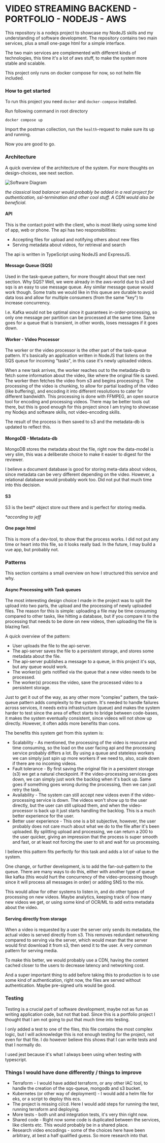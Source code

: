 # VIDEO STREAMING BACKEND - PORTFOLIO - NODEJS - AWS
This repository is a nodejs project to showcase my NodeJS skills and my understanding of software development. The repository contains two main services, plus a small one-page html for a simple interface.


The two main services are complemented with different kinds of technologies, this time it's a lot of aws stuff, to make the system more stable and scalable.


This project only runs on docker compose for now, so not helm file included.




### How to get started
To run this project you need `docker` and `docker-compose` installed.




Run following command in root directory


```
docker compose up
```


Import the postman collection, run the `health`-request to make sure its up and running.




Now you are good to go.




### Architecture
A quick overview of the architecture of the system. For more thoughts on design-choices, see next section.


![Software Diagram](png/software-diagram.png)


_the classical load balancer would probably be added in a real project for authentication, ssl-termination and other cool stuff. A CDN would also be beneficial._


#### API
This is the contact point with the client, who is most likely using some kind of app, web or phone. The api has two responsibilities:


* Accepting files for upload and notifying others about new files
* Serving metadata about videos, for retrieval and search


The api is written in TypeScript using NodeJS and ExpressJS.


#### Message Queue (SQS)
Used in the task-queue pattern, for more thought about that see next section. Why SQS? Well, we were already in the aws-world due to s3 and sqs is an easy to use message queue. Any similar message queue would work though. Some traits we would like in this queue are durable to avoid data loss and allow for multiple consumers (from the same "key") to increase concurrency.




I.e. Kafka would not be optimal since it guarantees in-order-processing, so only one message per partition can be processed at the same time. Same goes for a queue that is transient, in other words, loses messages if it goes down.


#### Worker - Video Processor
The worker or the video processor is the other part of the task-queue pattern. It's basically an application written in NodeJS that listens on the SQS queue for incoming "tasks", in this case it's newly uploaded videos.




When a new task arrives, the worker reaches out to the metadata-db to fetch some information about the video, like where the original file is saved. The worker then fetches the video from s3 and begins processing it. The processing of the video is chunking, to allow for partial loading of the video (like buffering), and encoding it into different resolutions to cater for different bandwidth. This processing is done with FFMPEG, an open source tool for encoding and processing videos. There may be better tools out there, but this is good enough for this project since I am trying to showcase my Nodejs and software skills, not video-encoding skills.




The result of the process is then saved to s3 and the metadata-db is updated to reflect this.




#### MongoDB - Metadata-db
MongoDB stores the metadata about the file, right now the data-model is very slim, this was a deliberate choice to make it easier to digest for the reviewer.


I believe a document database is good for storing meta-data about videos, since metadata can be very different depending on the video. However, a relational database would probably work too. Did not put that much time into this decision.




#### S3
S3 is the best* object store out there and is perfect for storing media.


_*according to jeff_




#### One page html
This is more of a dev-tool, to show that the process works. I did not put any time or heart into this file, so it looks really bad. In the future, I may build a vue app, but probably not.


### Patterns
This section contains a small overview on how I structured this service and why.


#### Async Processing with Task queues
The most interesting design choice I made in the project was to split the upload into two parts, the upload and the processing of newly uploaded files. The reason for this is simple: uploading a file may be time consuming compared to other tasks, like hitting a database, but if you compare it to the processing that needs to be done on new videos, then uploading the file is blazing fast.




A quick overview of the pattern:


* User uploads the file to the api-server.
* The api-server saves the file to a persistent storage, and stores some metadata about the file.
* The api-server publishes a message to a queue, in this project it's sqs, but any queue would work.
* The worker(s) gets notified via the queue that a new video needs to be processed.
* The worker(s) process the video, save the processed video to a persistent storage.




Just to get it out of the way, as any other more "complex" pattern, the task-queue pattern adds complexity to the system. It's needed to handle failures across services, it needs extra infrastructure (queue) and makes the system harder to test since the area of effect starts to bridge between code-bases, it makes the system eventually consistent, since videos will not show up directly. However, it often adds more benefits than cons.




The benefits this system get from this system is:


* Scalability - As mentioned, the processing of the video is resource and time consuming, so the load on the user facing api and the processing service probably differs a lot. By using a queue and stateless workers we can simply just spin up more workers if we need to, also, scale down if there are no incoming videos.
* Fault tolerance - By first saving the original file in a persistent storage (s3) we get a natural checkpoint. If the video-processing services goes down, we can simply just work the backlog when it's back up. Same goes if something goes wrong during the processing, then we can just retry the task.
* Availability - The system can still accept new videos even if the video-processing service is down. The videos won't show up to the user directly, but the user can still upload them, and when the video-processor is back up it just starts handling the backlog. This is a much better experience for the user.
* Better user experience - This one is a bit subjective, however, the user probably does not care much about what we do to the file after it's been uploaded. By splitting upload and processing, we can return a 200 to the user quicker, giving an impression that the process is super smooth and fast, or at least not forcing the user to sit and wait for us processing.




I believe this pattern fits perfectly for this task and adds a lot of value to the system.




One change, or further development, is to add the fan-out-pattern to the queue. There are many ways to do this, either with another type of queue like kafka (this would hurt the concurrency of the video-processing though since it will process all messages in order) or adding SNS to the mix.


This would allow for other systems to listen in, and do other types of processing on new videos. Maybe analytics, keeping track of how many new videos we get, or using some kind of OCR/ML to add extra metadata about the video.




#### Serving directly from storage
When a video is requested by a user the server only sends its metadata, the actual video is served directly from s3. This removes redundant networking compared to serving via the server, which would mean that the server would first download it from s3, then send it to the user. A very common pattern for serving media.




To make this better, we would probably use a CDN, having the content cached closer to the users to decrease latency and networking cost.


And a super important thing to add before taking this to production is to use some kind of authentication, right now, the files are served without authentication. Maybe pre-signed urls would be good.






### Testing
Testing is a crucial part of software development, maybe not as fun as writing application code, but not that bad. Since this is a portfolio project I thought that I am not going to put that much time into testing.




I only added a test to one of the files, this file contains the most complex logic, but I will acknowledge this is not enough testing for the project, not even for that file. I do however believe this shows that I can write tests and that I normally do.




I used jest because it's what I always been using when testing with typescript.



### Things I would have done differently / things to improve


* Terraform - I would have added terraform, or any other IAC tool, to handle the creation of the sqs-queue, mongodb and s3 bucket.
* Kubernetes (or other way of deployment) - I would add a helm file for eks, or a script to deploy this ecs.
* The project is missing ci/cd. Here I would add steps for running the test, running terraform and deploying.
* More tests - both unit and integration tests, it's very thin right now.
* Shared code - Right now some code is duplicated between the services, like clients etc. This would probably be in a shared place.
* Research video encodings - some of the choices here have been arbitrary, at best a half qualified guess. So more research into that.
